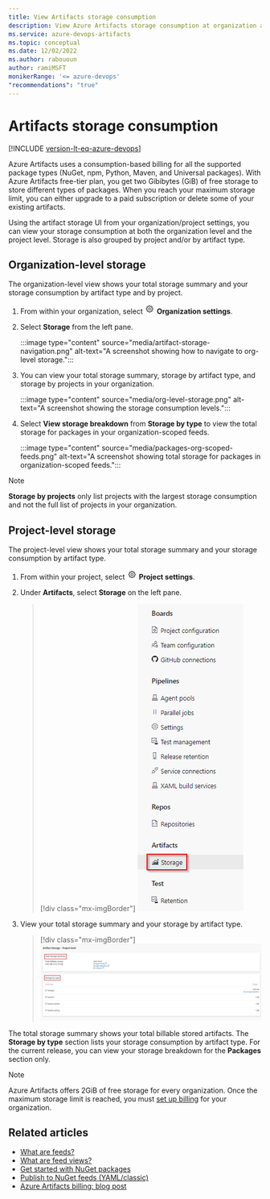 ```yaml
---
title: View Artifacts storage consumption
description: View Azure Artifacts storage consumption at organization and project levels.
ms.service: azure-devops-artifacts
ms.topic: conceptual
ms.date: 12/02/2022
ms.author: rabououn
author: ramiMSFT
monikerRange: '<= azure-devops'
"recommendations": "true"
---
```


# Artifacts storage consumption

[!INCLUDE [version-lt-eq-azure-devops](../includes/version-lt-eq-azure-devops.md)]

Azure Artifacts uses a consumption-based billing for all the supported package types (NuGet, npm, Python, Maven, and Universal packages). With Azure Artifacts free-tier plan, you get two Gibibytes (GiB) of free storage to store different types of packages. When you reach your maximum storage limit, you can either upgrade to a paid subscription or delete some of your existing artifacts.

Using the artifact storage UI from your organization/project settings, you can view your storage consumption at both the organization level and the project level. Storage is also grouped by project and/or by artifact type.

## Organization-level storage

The organization-level view shows your total storage summary and your storage consumption by artifact type and by project.

1. From within your organization, select ![gear icon](../media/icons/gear-icon.png) **Organization settings**.

1. Select **Storage** from the left pane.

    :::image type="content" source="media/artifact-storage-navigation.png" alt-text="A screenshot showing how to navigate to org-level storage.":::

1. You can view your total storage summary, storage by artifact type, and storage by projects in your organization.

    :::image type="content" source="media/org-level-storage.png" alt-text="A screenshot showing the storage consumption levels.":::

1. Select **View storage breakdown** from **Storage by type** to view the total storage for packages in your organization-scoped feeds.

    :::image type="content" source="media/packages-org-scoped-feeds.png" alt-text="A screenshot showing total storage for packages in organization-scoped feeds.":::

> [!NOTE]
> **Storage by projects** only list projects with the largest storage consumption and not the full list of projects in your organization.

## Project-level storage

The project-level view shows your total storage summary and your storage consumption by artifact type.

1. From within your project, select ![gear icon](../media/icons/gear-icon.png) **Project settings**.

1. Under **Artifacts**, select **Storage** on the left pane.

    > [!div class="mx-imgBorder"]
    > ![Screenshot that shows a menu in project settings with artifact storage highlighted.](media/artifacts-storage-navigation-project-level.png)

1. View your total storage summary and your storage by artifact type.

    > [!div class="mx-imgBorder"]
    > ![Screenshot of project-level artifact storage, with sections for summary and type.](media/project-level-storage.png)

The total storage summary shows your total billable stored artifacts. The **Storage by type** section lists your storage consumption by artifact type. For the current release, you can view your storage breakdown for the **Packages** section only.

> [!NOTE]
> Azure Artifacts offers 2GiB of free storage for every organization. Once the maximum storage limit is reached, you must [set up billing](../organizations/billing/set-up-billing-for-your-organization-vs.md) for your organization.

## Related articles

- [What are feeds?](concepts/feeds.md)
- [What are feed views?](concepts/views.md)
- [Get started with NuGet packages](get-started-nuget.md)
- [Publish to NuGet feeds (YAML/classic)](../pipelines/artifacts/nuget.md)
- [Azure Artifacts billing: blog post](https://devblogs.microsoft.com/devops/azure-artifacts-billing-changes-coming-october-2020/)
